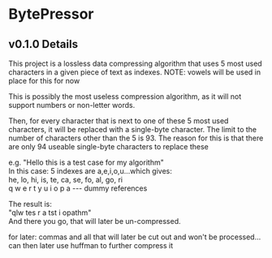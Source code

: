 # BytePressor 

## v0.1.0 Details

This project is a lossless data compressing algorithm that uses 5 most used characters in a given piece of text as indexes. NOTE: vowels will be used in place for this for now <br />

This is possibly the most useless compression algorithm, as it will not support numbers or non-letter words. <br />

Then, for every character that is next to one of these 5 most used characters, it will be replaced with a single-byte character. The limit to the number of characters other than the 5 is 93. The reason for this is that there are only 94 useable single-byte characters to replace these <br />

e.g. "Hello this is a test case for my algorithm" <br />
In this case:  5 indexes are a,e,i,o,u...which gives: <br />
he, lo, hi, is, te, ca, se, fo, al, go, ri <br />
q   w   e   r   t   y   u   i   o   p   a  --- dummy references <br />

The result is: <br />
"qlw tes r a tst i opathm" <br />
And there you go, that will later be un-compressed.

for later:
commas and all that will later be cut out and won't be processed... can then later use huffman to further compress it 
